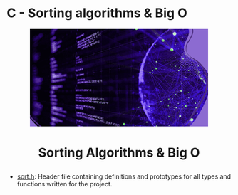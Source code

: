 # C - Sorting algorithms & Big O

<p align="center">

   <img src="sorting_algorithms.png" width="400\"/>

   <br>

  <h1><p align="center"> Sorting Algorithms & Big O  </h1></p></font>

 * [sort.h](./sort.h): Header file containing definitions and prototypes for all types and functions written for the project.

